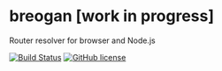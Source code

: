# breogan [work in progress]

Router resolver for browser and Node.js

[![Build Status](https://travis-ci.org/kiltjs/breogan.svg?branch=master)](https://travis-ci.org/kiltjs/breogan)
[![GitHub license](https://img.shields.io/badge/license-MIT-blue.svg)](https://raw.githubusercontent.com/kiltjs/nitro/master/LICENSE)
